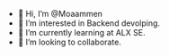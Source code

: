 - 👋 Hi, I’m @Moaammen
- 👀 I’m interested in Backend devolping.
- 🌱 I’m currently learning at ALX SE.
- 💞️ I’m looking to collaborate.

<!---
Moaammen/Moaammen is a ✨ special ✨ repository because its `README.md` (this file) appears on your GitHub profile.
You can click the Preview link to take a look at your changes.
--->
